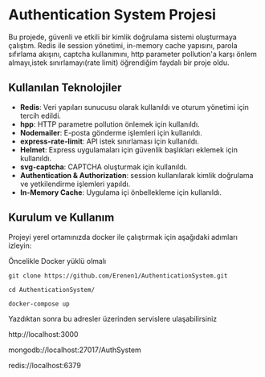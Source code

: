 # Authentication System Projesi

Bu projede, güvenli ve etkili bir kimlik doğrulama sistemi oluşturmaya çalıştım. Redis ile session yönetimi, in-memory cache yapısını, parola sıfırlama akışını, captcha kullanımını, http parameter pollution'a karşı önlem almayı,istek sınırlamayı(rate limit) öğrendiğim faydalı bir proje oldu. 


## Kullanılan Teknolojiler

- **Redis**: Veri yapıları sunucusu olarak kullanıldı ve oturum yönetimi için tercih edildi.
- **hpp**: HTTP parametre pollution önlemek için kullanıldı.
- **Nodemailer**: E-posta gönderme işlemleri için kullanıldı.
- **express-rate-limit**: API istek sınırlaması için kullanıldı.
- **Helmet**: Express uygulamaları için güvenlik başlıkları eklemek için kullanıldı.
- **svg-captcha**: CAPTCHA oluşturmak için kullanıldı.
- **Authentication & Authorization**: session kullanılarak kimlik doğrulama ve yetkilendirme işlemleri yapıldı.
- **In-Memory Cache**: Uygulama içi önbellekleme için kullanıldı.

## Kurulum ve Kullanım

Projeyi yerel ortamınızda docker ile çalıştırmak için aşağıdaki adımları izleyin:

Öncelikle Docker yüklü olmalı

``git clone https://github.com/Erenen1/AuthenticationSystem.git``

``cd AuthenticationSystem/``

``docker-compose up``

Yazdıktan sonra bu adresler üzerinden servislere ulaşabilirsiniz

http://localhost:3000

mongodb://localhost:27017/AuthSystem

redis://localhost:6379
